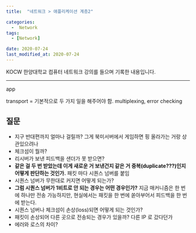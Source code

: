 ```yaml
---
title:  "네트워크 > 애플리케이션 계층2" 

categories:
  -  Network
tags:
  - [Network]

date: 2020-07-24
last_modified_at: 2020-07-24
---
```


KOCW 한양대학교 컴퓨터 네트워크 강의를 들으며 기록한 내용입니다. 

---

app

transport = 기본적으로 두 가지 일을 해주어야 함. multiplexing, error checking

## **질문**  
- 지구 반대편까지 얼마나 걸릴까? 그게 북미서버에서 게임하면 핑 올라가는 거랑 상관있으려나
- 체크섬이 뭘까?
- 리시버가 보낸 피드백을 샌더가 못 받으면?
- **같은 걸 두 번 받았는데 이게 새로운 거 보낸건지 같은 거 중복(duplicate???)인지 어떻게 판단하는 것인가.** 
패킷 마다 시퀀스 넘버를 붙임
- 시퀀스 넘버가 무한대로 커지면 어떻게 되는가?
- **그럼 시퀀스 넘버가 1비트로 안 되는 경우는 어떤 경우인가?** 
지금 매커니즘은 한 번에 하나만 전송 가능하지만, 현실에서는 패킷을 한 번에 쏟아부어서 피드백을 한 번에 받는다.
- 시퀀스 넘버나 체크섬이 손상(loss)되면 어떻게 되는 것인가?
- 패킷이 손상되어 다른 곳으로 전송되는 경우가 있을까? 다른 IP 로 갔다던가
- 에러와 로스의 차이?